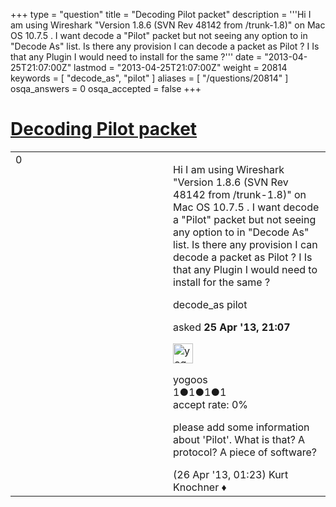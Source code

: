 +++
type = "question"
title = "Decoding Pilot packet"
description = '''Hi I am using Wireshark &quot;Version 1.8.6 (SVN Rev 48142 from /trunk-1.8)&quot; on Mac OS 10.7.5 . I want decode a &quot;Pilot&quot; packet but not seeing any option to in &quot;Decode As&quot; list.  Is there any provision I can decode a packet as Pilot ? I Is that any Plugin I would need to install for the same ?'''
date = "2013-04-25T21:07:00Z"
lastmod = "2013-04-25T21:07:00Z"
weight = 20814
keywords = [ "decode_as", "pilot" ]
aliases = [ "/questions/20814" ]
osqa_answers = 0
osqa_accepted = false
+++

<div class="headNormal">

# [Decoding Pilot packet](/questions/20814/decoding-pilot-packet)

</div>

<div id="main-body">

<div id="askform">

<table id="question-table" style="width:100%;"><colgroup><col style="width: 50%" /><col style="width: 50%" /></colgroup><tbody><tr class="odd"><td style="width: 30px; vertical-align: top"><div class="vote-buttons"><div id="post-20814-score" class="post-score" title="current number of votes">0</div><div id="favorite-count" class="favorite-count"></div></div></td><td><div id="item-right"><div class="question-body"><p>Hi I am using Wireshark "Version 1.8.6 (SVN Rev 48142 from /trunk-1.8)" on Mac OS 10.7.5 . I want decode a "Pilot" packet but not seeing any option to in "Decode As" list. Is there any provision I can decode a packet as Pilot ? I Is that any Plugin I would need to install for the same ?</p></div><div id="question-tags" class="tags-container tags">decode_as pilot</div><div id="question-controls" class="post-controls"></div><div class="post-update-info-container"><div class="post-update-info post-update-info-user"><p>asked <strong>25 Apr '13, 21:07</strong></p><img src="https://secure.gravatar.com/avatar/5f01675e1c293ef9b7b1375afd75bf17?s=32&amp;d=identicon&amp;r=g" class="gravatar" width="32" height="32" alt="yogoos&#39;s gravatar image" /><p>yogoos<br />
<span class="score" title="1 reputation points">1</span><span title="1 badges"><span class="badge1">●</span><span class="badgecount">1</span></span><span title="1 badges"><span class="silver">●</span><span class="badgecount">1</span></span><span title="1 badges"><span class="bronze">●</span><span class="badgecount">1</span></span><br />
<span class="accept_rate" title="Rate of the user&#39;s accepted answers">accept rate:</span> <span title="yogoos has no accepted answers">0%</span></p></div></div><div id="comments-container-20814" class="comments-container"><span id="20815"></span><div id="comment-20815" class="comment"><div id="post-20815-score" class="comment-score"></div><div class="comment-text"><p>please add some information about 'Pilot'. What is that? A protocol? A piece of software?</p></div><div id="comment-20815-info" class="comment-info"><span class="comment-age">(26 Apr '13, 01:23)</span> Kurt Knochner ♦</div></div></div><div id="comment-tools-20814" class="comment-tools"></div><div class="clear"></div><div id="comment-20814-form-container" class="comment-form-container"></div><div class="clear"></div></div></td></tr></tbody></table>

</div>

</div>

